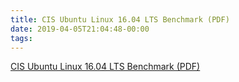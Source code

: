 ```yaml
---
title: CIS Ubuntu Linux 16.04 LTS Benchmark (PDF)
date: 2019-04-05T21:04:48-00:00
tags:
---
```


[CIS Ubuntu Linux 16.04 LTS Benchmark (PDF)](https://neprisstore.blob.core.windows.net/sessiondocs/doc_8ac75a77-40a4-4e08-a6c0-93b39b92abd8.pdf)
